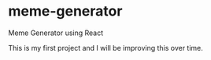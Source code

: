 # meme-generator

Meme Generator using React

This is my first project and I will be improving this over time.
